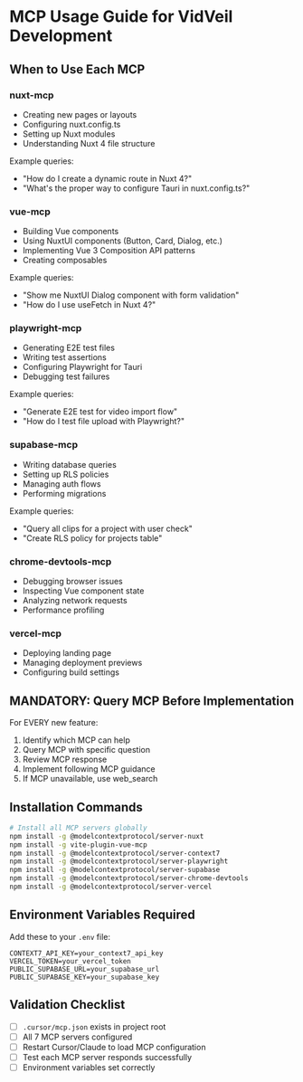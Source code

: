 # MCP Usage Guide for VidVeil Development

## When to Use Each MCP

### nuxt-mcp
- Creating new pages or layouts
- Configuring nuxt.config.ts
- Setting up Nuxt modules
- Understanding Nuxt 4 file structure

Example queries:
- "How do I create a dynamic route in Nuxt 4?"
- "What's the proper way to configure Tauri in nuxt.config.ts?"

### vue-mcp  
- Building Vue components
- Using NuxtUI components (Button, Card, Dialog, etc.)
- Implementing Vue 3 Composition API patterns
- Creating composables

Example queries:
- "Show me NuxtUI Dialog component with form validation"
- "How do I use useFetch in Nuxt 4?"

### playwright-mcp
- Generating E2E test files
- Writing test assertions
- Configuring Playwright for Tauri
- Debugging test failures

Example queries:
- "Generate E2E test for video import flow"
- "How do I test file upload with Playwright?"

### supabase-mcp
- Writing database queries
- Setting up RLS policies
- Managing auth flows
- Performing migrations

Example queries:
- "Query all clips for a project with user check"
- "Create RLS policy for projects table"

### chrome-devtools-mcp
- Debugging browser issues
- Inspecting Vue component state
- Analyzing network requests
- Performance profiling

### vercel-mcp
- Deploying landing page
- Managing deployment previews
- Configuring build settings

## MANDATORY: Query MCP Before Implementation

For EVERY new feature:
1. Identify which MCP can help
2. Query MCP with specific question
3. Review MCP response
4. Implement following MCP guidance
5. If MCP unavailable, use web_search

## Installation Commands

```bash
# Install all MCP servers globally
npm install -g @modelcontextprotocol/server-nuxt
npm install -g vite-plugin-vue-mcp
npm install -g @modelcontextprotocol/server-context7
npm install -g @modelcontextprotocol/server-playwright
npm install -g @modelcontextprotocol/server-supabase
npm install -g @modelcontextprotocol/server-chrome-devtools
npm install -g @modelcontextprotocol/server-vercel
```

## Environment Variables Required

Add these to your `.env` file:
```env
CONTEXT7_API_KEY=your_context7_api_key
VERCEL_TOKEN=your_vercel_token
PUBLIC_SUPABASE_URL=your_supabase_url
PUBLIC_SUPABASE_KEY=your_supabase_key
```

## Validation Checklist

- [ ] `.cursor/mcp.json` exists in project root
- [ ] All 7 MCP servers configured
- [ ] Restart Cursor/Claude to load MCP configuration
- [ ] Test each MCP server responds successfully
- [ ] Environment variables set correctly
